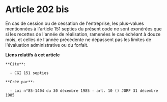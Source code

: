 # Article 202 bis

En cas de cession ou de cessation de l'entreprise, les plus-values mentionnées à l'article 151 septies du présent code ne
sont exonérées que si les recettes de l'année de réalisation, ramenées le cas échéant à douze mois, et celles de l'année
précédente ne dépassent pas les limites de l'évaluation administrative ou du forfait.

**Liens relatifs à cet article**

	**Cite**:

	  - CGI 151 septies

	**Créé par**:

	  - Loi n°85-1404 du 30 décembre 1985 - art. 10 () JORF 31 décembre 1985
